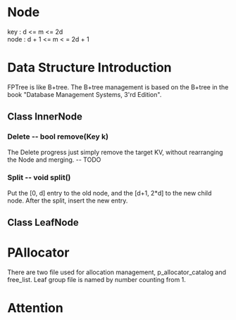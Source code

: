 # Node
key : d <= m <= 2d </br>
node : d + 1 <= m < = 2d + 1 </br>

# Data Structure Introduction
FPTree is like B+tree. The B+tree management is based on the B+tree in the book "Database Management Systems, 3'rd Edition".

## Class InnerNode

### Delete -- bool remove(Key k)
The Delete progress just simply remove the target KV, without rearranging the Node and merging. -- TODO

### Split -- void split()
Put the [0, d] entry to the old node, and the [d+1, 2*d] to the new child node. After the split, insert the new entry.

## Class LeafNode

# PAllocator
There are two file used for allocation management, p_allocator_catalog and free_list. Leaf group file is named by number counting from 1. 

# Attention
